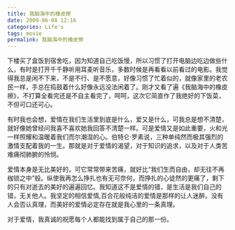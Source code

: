 ```yaml
---
title: 我脑海中的橡皮擦 
date: 2009-06-08 12:16
categories: Life's
tags: movie
permalink: 我脑海中的橡皮擦
---
```


下楼买了盒饭到宿舍吃，因为知道自己吃饭慢，所以习惯了打开电脑边吃边做些什么，有时是打开千千静听用耳麦听音乐，多数时候是再看看以前看过的电影。我觉得我总是闲不下来，不是不行、是不愿意，好像习惯了忙着似的，就像家里的老农民一样，手总在捣鼓着什么好像永远没法闲着了。刚才又看了遍《我脑海中的橡皮擦》，不打算全看完还是不自主看完了，呵呵，这次它简直作了我绝好的下饭菜，不但可口还可心。

有时我也会想，爱情在我们生活里到底是什么，爱又是什么，可我总是想不清楚，就好像她曾经问我喜不喜欢她我回答不清楚一样。可是爱情又是如此重要，火和光一样照耀和温暖着我们而尔潮湿的心。伯特仑·罗素说，三种单纯然而极其强烈的激情支配着我的一生。那就是对于爱情的渴望，对于知识的追求，以及对于人类苦难痛彻肺腑的怜悯。

爱情本身是无比美好的，可它常常带来苦痛，就好比“我们生而自由，却无往不再枷锁之中”般。纵使我再怎么挣扎也有无可奈何，而挣扎的心徒然的更痛了，剩下的只有对逝去的美好的遍遍回忆。我知道这不是爱情的错，是生活是我们自己的错，无关他人。我坚定的相信爱情,百合花般纯洁的爱情是那样的让人迷醉。没有人会否认真理，而美好的爱情必定存在就是我心里的一条真理。

对于爱情，我真诚的祝愿每个人都能找到属于自己的那一份。